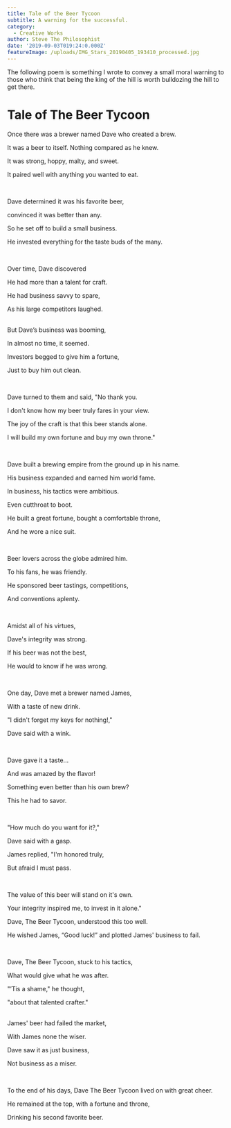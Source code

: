 ```yaml
---
title: Tale of the Beer Tycoon
subtitle: A warning for the successful.
category:
  - Creative Works
author: Steve The Philosophist
date: '2019-09-03T019:24:0.000Z'
featureImage: /uploads/IMG_Stars_20190405_193410_processed.jpg
---
```

The following poem is something I wrote to convey a small moral warning to those who think that being the king of the hill is worth bulldozing the hill to get there.

# Tale of The Beer Tycoon

Once there was a brewer named Dave who created a brew.

It was a beer to itself. Nothing compared as he knew.

It was strong, hoppy, malty, and sweet.

It paired well with anything you wanted to eat.

<br>

Dave determined it was his favorite beer, 

convinced it was better than any.

So he set off to build a small business. 

He invested everything for the taste buds of the many.

<br>

Over time, Dave discovered 

He had more than a talent for craft.

He had business savvy to spare,

 As his large competitors laughed.\
<br>

But Dave’s business was booming,

In almost no time, it seemed.

Investors begged to give him a fortune, 

Just to buy him out clean.

<br>

Dave turned to them and said, "No thank you.

I don't know how my beer truly fares in your view.

The joy of the craft is that this beer stands alone.

I will build my own fortune and buy my own throne."

<br>

Dave built a brewing empire from the ground up in his name.

His business expanded and earned him world fame.

In business, his tactics were ambitious. 

Even cutthroat to boot.

He built a great fortune, bought a comfortable throne, 

And he wore a nice suit.

<br>

Beer lovers across the globe admired him. 

To his fans, he was friendly.

He sponsored beer tastings, competitions,

And conventions aplenty.

<br>

Amidst all of his virtues, 

Dave's integrity was strong.

If his beer was not the best, 

He would to know if he was wrong.

<br>

One day, Dave met a brewer named James, 

With a taste of new drink.

"I didn't forget my keys for nothing!," 

Dave said with a wink.

<br>

Dave gave it a taste... 

And was amazed by the flavor!

Something even better than his own brew? 

This he had to savor.

<br>

"How much do you want for it?," 

Dave said with a gasp.

James replied, "I'm honored truly, 

But afraid I must pass.

<br>

The value of this beer will stand on it's own.

Your integrity inspired me, to invest in it alone."

Dave, The Beer Tycoon, understood this too well.

He wished James, “Good luck!” and plotted James' business to fail.

<br>

Dave, The Beer Tycoon, stuck to his tactics,

What would give what he was after.

"’Tis a shame," he thought, 

"about that talented crafter."\
<br>

James' beer had failed the market, 

With James none the wiser.

Dave saw it as just business, 

Not business as a miser.

<br>

To the end of his days, Dave The Beer Tycoon lived on with great cheer.

He remained at the top, with a fortune and throne, 

Drinking his second favorite beer.
